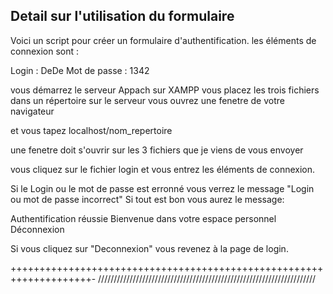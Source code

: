 ## Detail sur l'utilisation du formulaire 
Voici un script pour créer un formulaire d'authentification.
les éléments de connexion sont :

Login : DeDe
Mot de passe : 1342

vous démarrez le serveur Appach sur XAMPP
vous placez les trois fichiers dans un répertoire sur le serveur 
vous ouvrez une fenetre de votre navigateur

et vous  tapez localhost/nom_repertoire

une fenetre doit s'ouvrir  sur les  3 fichiers que je viens de vous envoyer

vous cliquez sur le fichier login
et vous entrez les éléments de connexion.

Si le Login ou le mot de passe est erronné vous verrez le message "Login ou mot de passe incorrect"
Si tout est bon vous aurez le message:

Authentification réussie
Bienvenue dans votre espace personnel
Déconnexion 


Si vous cliquez sur  "Deconnexion"  vous revenez à la page de login.

++++++++++++++++++++++++++++++++++++++++++++++++++++++++++++++++++++-
/////////////////////////////////////////////////////////////////////
